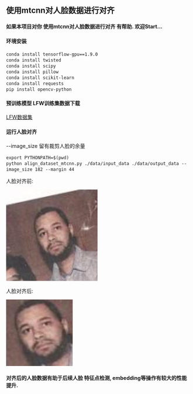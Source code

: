 ## 使用mtcnn对人脸数据进行对齐

#### **如果本项目对你 使用mtcnn对人脸数据进行对齐 有帮助. 欢迎Start...**

#### 环境安装

```
conda install tensorflow-gpu==1.9.0
conda install twisted
conda install scipy
conda install pillow
conda install scikit-learn
conda install requests
pip install opencv-python
```

#### 预训练模型 LFW训练集数据下载

[LFW数据集](http://vis-www.cs.umass.edu/lfw/lfw.tgz)

#### 运行人脸对齐

--image_size 留有裁剪人脸的余量

```
export PYTHONPATH=$(pwd)
python align_dataset_mtcnn.py ./data/input_data ./data/output_data --image_size 182 --margin 44
```

人脸对齐前: 

![Aaron_Patterson_0001](data/input_data/Aaron_Patterson/Aaron_Patterson_0001.jpg)

人脸对齐后: 

![Aaron_Patterson_0001](data/output_data/Aaron_Patterson/Aaron_Patterson_0001.png)

#### 对齐后的人脸数据有助于后续人脸 特征点检测, embedding等操作有较大的性能提升.

